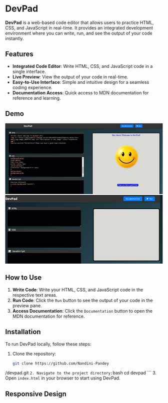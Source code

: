# DevPad

**DevPad** is a web-based code editor that allows users to practice HTML, CSS, and JavaScript in real-time. It provides an integrated development environment where you can write, run, and see the output of your code instantly.

## Features

- **Integrated Code Editor**: Write HTML, CSS, and JavaScript code in a single interface.
- **Live Preview**: View the output of your code in real-time.
- **Easy-to-Use Interface**: Simple and intuitive design for a seamless coding experience.
- **Documentation Access**: Quick access to MDN documentation for reference and learning.

## Demo

![DevPad Demo](img1.png)
![DevPad Demo](img2.png)

## How to Use

1. **Write Code**: Write your HTML, CSS, and JavaScript code in the respective text areas.
2. **Run Code**: Click the `Run` button to see the output of your code in the preview pane.
3. **Access Documentation**: Click the `Documentation` button to open the MDN documentation for reference.

## Installation

To run DevPad locally, follow these steps:

1. Clone the repository:
    ```bash
    git clone https://github.com/Nandini-Pandey
/devpad.git
    ```
2. Navigate to the project directory:
    ```bash
    cd devpad
    ```
3. Open `index.html` in your browser to start using DevPad.

## Responsive Design

